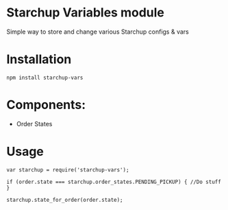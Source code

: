 # Starchup Variables module
Simple way to store and change various Starchup configs & vars

# Installation

    npm install starchup-vars

# Components:

* Order States

# Usage
    var starchup = require('starchup-vars');

    if (order.state === starchup.order_states.PENDING_PICKUP) { //Do stuff }
    
    starchup.state_for_order(order.state);
